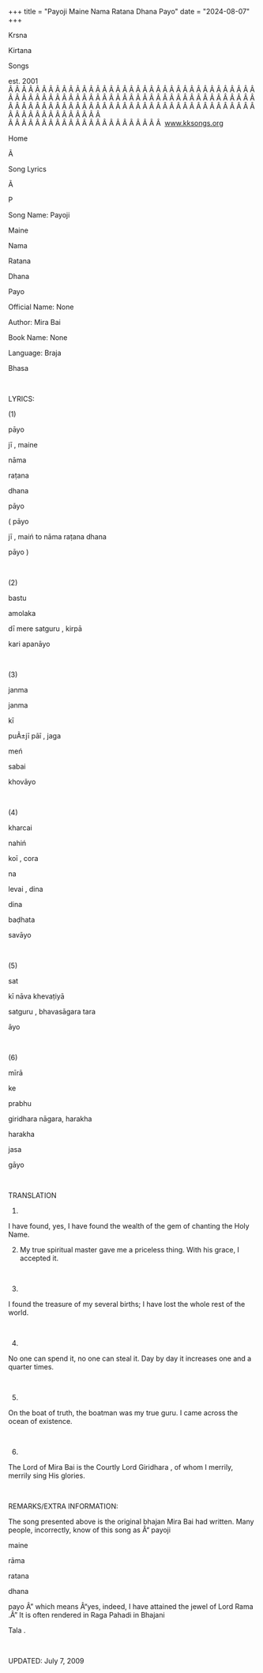 +++ 
title = "Payoji Maine Nama Ratana Dhana Payo"
date = "2024-08-07"
+++

Krsna
 
Kirtana
 
Songs

est. 2001
Â Â Â Â Â Â Â Â Â Â Â Â Â Â Â Â Â Â Â Â Â Â Â Â Â Â Â Â Â Â Â Â Â Â Â Â Â Â Â Â Â Â Â Â Â Â Â Â Â Â Â Â Â Â Â Â Â Â Â Â Â Â Â Â Â Â Â Â Â Â Â Â Â Â Â Â Â Â Â Â Â Â Â Â Â Â Â Â Â Â Â Â Â Â Â Â Â Â Â Â Â Â Â Â Â Â Â Â Â Â Â Â Â Â Â Â Â Â Â Â Â Â Â Â Â  
Â Â Â Â Â Â Â Â Â Â Â Â Â Â Â Â Â Â Â Â Â Â Â  
www.kksongs.org








Home


Ã 
 
Song Lyrics
 
Ã 
 
P


Song Name: 
Payoji
 
Maine
 
Nama
 
Ratana
 
Dhana


Payo


Official Name: None


Author: 
Mira 
Bai


Book Name: None


Language: 
Braja


Bhasa


 


LYRICS:


(1)


pāyo
 
jī
, 
maine
 
nāma
 
raṭana
 
dhana
 
pāyo


(
pāyo


jī
, 
maiń
 to
nāma raṭana 
dhana
 
pāyo
)


 


(2)


bastu
 
amolaka
 
dī
 mere 
satguru
, 
kirpā
 
kari
 apanāyo 


 


(3)


janma
 
janma
 
kī

puÃ±jī 
pāī
, 
jaga


meń
 
sabai
 
khovāyo


 


(4)


kharcai
 
nahiń
 
koī
, 
cora
 
na
 
levai
, 
dina


dina
 
baḍhata

savāyo 


 


(5)


sat

kī nāva 
khevaṭiyā
 
satguru
, bhavasāgara 
tara
 
āyo


 


(6)


mīrā
 
ke
 
prabhu


giridhara
 nāgara, 
harakha


harakha
 
jasa
 
gāyo


 


TRANSLATION


1)
I have found, yes, I have found the wealth of the gem of chanting the Holy
Name.



2) My true spiritual master gave me a priceless thing. With his grace, I
accepted it.


 


3)
I found the treasure of my several births; I have lost the whole rest of the
world.


 


4)
No one can spend it, no one can steal it. Day by day it increases one and a
quarter times.


 


5)
On the boat of truth, the boatman was my true guru. I came across the ocean of
existence.


 


6)
The Lord of Mira 
Bai
 is the Courtly Lord 
Giridhara
, of whom I merrily, merrily sing His glories.


 


REMARKS/EXTRA INFORMATION:


The
song presented above is the original 
bhajan
 Mira 
Bai
 had written. Many people, incorrectly, know of this
song as Â“
payoji
 
maine


rāma
 
ratana
 
dhana
 
payo
Â” which means Â“yes,
indeed, I have attained the jewel of Lord 
Rama
.Â” It
is often rendered in Raga 
Pahadi
 in 
Bhajani
 
Tala
.


 


UPDATED:
 July 7, 2009
